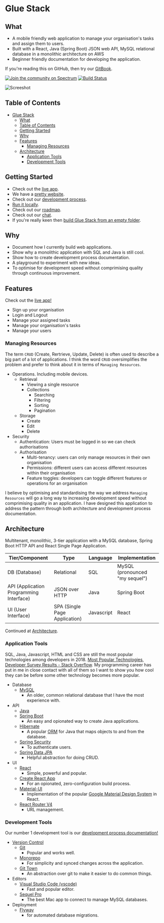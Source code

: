 # Glue Stack

## What 
* A mobile friendly web application to manage your organisation's tasks and assign them to users.
* Built with a React, Java (Spring Boot) JSON web API, MySQL relational database in a monolithic architecture on AWS
* Beginner friendly documentation for developing the application. 

If you're reading this on GitHub, then try our [GitBook](https://cadbox1.gitbook.io/glue-stack/).

[![Join the community on Spectrum](https://withspectrum.github.io/badge/badge.svg)](https://spectrum.chat/glue-stack)
[![Build Status](https://travis-ci.com/cadbox1/glue-stack.svg?branch=master)](https://travis-ci.com/cadbox1/glue-stack)

![Screeshot](./Screenshot.png)

## Table of Contents

- [Glue Stack](#glue-stack)
  - [What](#what)
  - [Table of Contents](#table-of-contents)
  - [Getting Started](#getting-started)
  - [Why](#why)
  - [Features](#features)
    - [Managing Resources](#managing-resources)
  - [Architecture](#architecture)
    - [Application Tools](#application-tools)
    - [Development Tools](#development-tools)

## Getting Started

* Check out the [live app](https://d1if23x0agu0jj.cloudfront.net/).
* We have a [pretty website](https://cadbox1.github.io/glue-stack/).
* Check out our [development process](./Development/DevelopmentProcess-Tasks.md).
* [Run it locally](./Development/RunningLocally.md).
* Check out our [roadmap](https://github.com/cadbox1/glue-stack/projects/3).
* Check out our [chat](https://spectrum.chat/glue-stack).
* If you're really keen then [build Glue Stack from an empty folder](./Guides/BuildingGlueStackFromAnEmptyFolder.md).

## Why
* Document how I currently build web applications.
* Show why a monolithic application with SQL and Java is still cool.
* Show how to create development process documentation.
* A playground to experiment with new ideas.
* To optimise for development speed without comprimising quality through continuous improvement.

## Features

Check out the [live app!](https://d1if23x0agu0jj.cloudfront.net/)

* Sign up your organisation
* Login and Logout
* Manage your assigned tasks
* Manage your organisation's tasks
* Manage your users

### Managing Resources

The term `CRUD` (Create, Rertrieve, Update, Delete) is often used to describe a big part of a lot of applications. I think the word `CRUD` oversimplifies the problem and prefer to think about it in terms of `Managing Resources`.

* Operations. Including mobile devices.
  * Retrieval
    * Viewing a single resource
    * Collections
      * Searching
      * Filtering
      * Sorting
      * Pagination
  * Storage
    * Create
    * Edit
    * Delete
* Security
  * Authentication: Users must be logged in so we can check authorisations
  * Authorisation
    * Multi-tenancy: users can only manage resources in their own organisation
    * Permissions: different users can access different resources within their organisation
    * Feature toggles: developers can toggle different features or operations for an organisation

I believe by optimising and standardising the way we address `Managing Resources` will go a long way to increasing development speed without comprimising quality in an application. I have designed this application to address the pattern through both architecture and development process documentation.


## Architecture

Multitenant, monolithic, 3-tier application with a MySQL database, Spring Boot HTTP API and React Single Page Application.

| Tier/Component                            | Type                            | Language   | Implementation                   |
| ----------------------------------------- | ------------------------------- | ---------- | -------------------------------- |
| DB \(Database\)                           | Relational                      | SQL        | MySQL \(pronounced "my sequel"\) |
| API \(Application Programming Interface\) | JSON over HTTP                  | Java       | Spring Boot                      |
| UI \(User Interface\)                     | SPA \(Single Page Application\) | Javascript | React                            |

Continued at [Architecture](./Architecture.md).

### Application Tools 

SQL, Java, Javascript, HTML and CSS are still the most popular technologies among developers in 2018. [Most Popular Technologies, Developer Survey Results - Stack Overflow](https://insights.stackoverflow.com/survey/2018/#most-popular-technologies). My programming career has put in me in close contact with all of them so I want to show you how cool they can be before some other technology becomes more popular.

* Database
  * [MySQL](https://en.wikipedia.org/wiki/MySQL)
    * An older, common relational database that I have the most experience with.
* API
  * [Java](https://en.wikipedia.org/wiki/Java_(programming_language))
  * [Spring Boot](https://spring.io/projects/spring-boot#overview)
    * An easy and opionated way to create Java applications.
  * [Hibernate](http://hibernate.org/orm/)
    * A popular [ORM](https://stackoverflow.com/questions/1279613/what-is-an-orm-and-where-can-i-learn-more-about-it) for Java that maps objects to and from the database.
  * [Spring Security](https://spring.io/projects/spring-security)
    * To authenticate users.
  * [Spring Data JPA](https://projects.spring.io/spring-data-jpa/)
    * Helpful abstraction for doing CRUD.
* UI
  * [React](https://reactjs.org/)
    * Simple, powerful and popular.
  * [Create React App](https://github.com/facebook/create-react-app)
    * For an opionated, zero-configuration build process. 
  * [Material-UI](https://material-ui.com/)
    * Implementation of the popular [Google Material Design System](https://material.io/) in React.
  * [React Router V4](https://reacttraining.com/react-router/)
    * URL management.

### Development Tools

Our number 1 development tool is our [development process documentation!](./Development/DevelopmentProcess-Tasks.md)

* [Version Control](https://www.atlassian.com/git/tutorials/what-is-version-control)
  * [Git](https://git-scm.com/)
    * Popular and works well.
  * [Monorepo](https://danluu.com/monorepo/)
    * For simplicity and synced changes across the application.
  * [Git Town](http://www.git-town.com/)
    * An abstraction over git to make it easier to do common things.
* Editors
  * [Visual Studio Code \(vscode\)](https://code.visualstudio.com/)
    * Fast and popular editor.
  * [Sequel Pro](https://www.sequelpro.com/)
    * The best Mac app to connect to manage MySQL databases.
* Deployment
  * [Flyway](https://flywaydb.org/)
    * for automated database migrations.